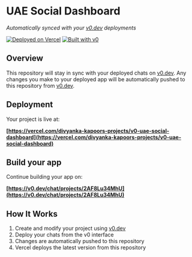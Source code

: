 # UAE Social Dashboard

*Automatically synced with your [v0.dev](https://v0.dev) deployments*

[![Deployed on Vercel](https://img.shields.io/badge/Deployed%20on-Vercel-black?style=for-the-badge&logo=vercel)](https://vercel.com/divyanka-kapoors-projects/v0-uae-social-dashboard)
[![Built with v0](https://img.shields.io/badge/Built%20with-v0.dev-black?style=for-the-badge)](https://v0.dev/chat/projects/2AF8Lu34MhU)

## Overview

This repository will stay in sync with your deployed chats on [v0.dev](https://v0.dev).
Any changes you make to your deployed app will be automatically pushed to this repository from [v0.dev](https://v0.dev).

## Deployment

Your project is live at:

**[https://vercel.com/divyanka-kapoors-projects/v0-uae-social-dashboard](https://vercel.com/divyanka-kapoors-projects/v0-uae-social-dashboard)**

## Build your app

Continue building your app on:

**[https://v0.dev/chat/projects/2AF8Lu34MhU](https://v0.dev/chat/projects/2AF8Lu34MhU)**

## How It Works

1. Create and modify your project using [v0.dev](https://v0.dev)
2. Deploy your chats from the v0 interface
3. Changes are automatically pushed to this repository
4. Vercel deploys the latest version from this repository